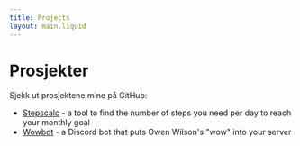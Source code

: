 ```yaml
---
title: Projects
layout: main.liquid
---
```

# Prosjekter

Sjekk ut prosjektene mine på GitHub:

- [Stepscalc](https://github.com/PenguinOfThunder/stepscalc) - a tool to find the number of steps you need per day to reach your monthly goal
- [Wowbot](https://github.com/PenguinOfThunder/wowbot) - a Discord bot that puts Owen Wilson's "wow" into your server
